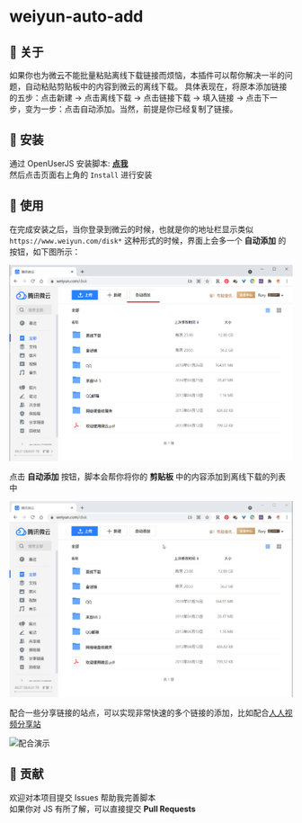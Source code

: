 # weiyun-auto-add

## :pencil: 关于
如果你也为微云不能批量粘贴离线下载链接而烦恼，本插件可以帮你解决一半的问题，自动粘贴剪贴板中的内容到微云的离线下载。
具体表现在，将原本添加链接的五步：点击新建 -> 点击离线下载 -> 点击链接下载 -> 填入链接 -> 点击下一步，变为一步：点击自动添加。当然，前提是你已经复制了链接。

## :pushpin: 安装
通过 OpenUserJS 安装脚本: **[点我](https://openuserjs.org/scripts/jortana/Weiyun_Auto_Add_Task_%E5%BE%AE%E4%BA%91%E8%87%AA%E5%8A%A8%E5%A1%AB%E5%86%99%E7%A6%BB%E7%BA%BF%E4%B8%8B%E8%BD%BD%E9%93%BE%E6%8E%A5)**  
然后点击页面右上角的 `Install` 进行安装

## :open_book: 使用
在完成安装之后，当你登录到微云的时候，也就是你的地址栏显示类似 `https://www.weiyun.com/disk*` 这种形式的时候，界面上会多一个 **自动添加** 的按钮，如下图所示：

![自动添加按钮](images/自动添加按钮.png)

点击 **自动添加** 按钮，脚本会帮你将你的 **剪贴板** 中的内容添加到离线下载的列表中

![功能演示](images/功能演示.gif)

配合一些分享链接的站点，可以实现非常快速的多个链接的添加，比如配合[人人视频分享站](https://yyets.dmesg.app/home)

![配合演示](images/配合演示.gif)

## :rocket: 贡献
欢迎对本项目提交 Issues 帮助我完善脚本  
如果你对 JS 有所了解，可以直接提交 **Pull Requests**